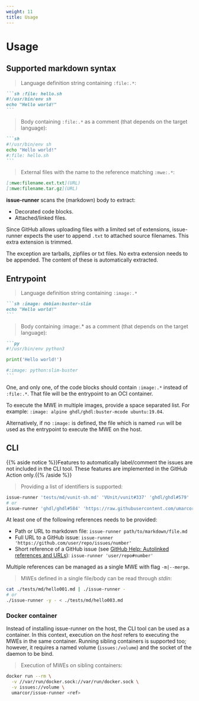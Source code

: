 ```yaml
---
weight: 11
title: Usage
---
```


# Usage

## Supported markdown syntax

> Language definition string containing `:file:.*`:

~~~md
```sh :file: hello.sh
#!/usr/bin/env sh
echo "Hello world!"
```
~~~

> Body containing `:file:.*` as a comment (that depends on the target language):

~~~md
```sh
#!/usr/bin/env sh
echo "Hello world!"
#:file: hello.sh
```
~~~

> External files with the name to the reference matching `:mwe:.*`:

~~~md
[:mwe:filename.ext.txt](URL)
[:mwe:filename.tar.gz](URL)
~~~

**issue-runner** scans the (markdown) body to extract:

- Decorated code blocks.
- Attached/linked files.

<aside class="notice">
Since GitHub allows uploading files with a limited set of extensions, issue-runner expects the user to append <code>.txt</code> to attached source filenames. This extra extension is trimmed.

The exception are tarballs, zipfiles or txt files. No extra extension needs to be appended. The content of these is automatically extracted.
</aside>

## Entrypoint

> Language definition string containing `:image:.*`

~~~md
```sh :image: debian:buster-slim
echo "Hello world!"
```
~~~

> Body containing :image:.* as a comment (that depends on the target language):

~~~md
```py
#!/usr/bin/env python3

print('Hello world!')

#:image: python:slim-buster
```
~~~

One, and only one, of the code blocks should contain `:image:.*` instead of `:file:.*`. That file will be the entrypoint to an OCI container.

<aside class="notice">
To execute the MWE in multiple images, provide a space separated list. For example: <code>:image: alpine ghdl/ghdl:buster-mcode ubuntu:19.04</code>.
</aside>

Alternatively, if no `:image:` is defined, the file which is named `run` will be used as the entrypoint to execute the MWE on the host.

## CLI

{{% aside notice %}}Features to automatically label/comment the issues are not included in the CLI tool. These features are implemented in the GitHub Action only.{{% /aside %}}

> Providing a list of identifiers is supported:

```sh
issue-runner 'tests/md/vunit-sh.md' 'VUnit/vunit#337' 'ghdl/ghdl#579'
# or
issue-runner 'ghdl/ghdl#584' 'https://raw.githubusercontent.com/umarcor/issue-runner/master/tests/md/vunit-py.md'
```

At least one of the following references needs to be provided:

- Path or URL to markdown file: `issue-runner path/to/markdown/file.md`
- Full URL to a GitHub issue: `issue-runner 'https://github.com/user/repo/issues/number'`
- Short reference of a GitHub issue (see [GitHub Help: Autolinked references and URLs](https://help.github.com/articles/autolinked-references-and-urls/#issues-and-pull-requests)): `issue-runner 'user/repo#number'`

<aside class="notice">
Multiple references can be managed as a single MWE with flag <code>-m|--merge</code>.
</aside>

> MWEs defined in a single file/body can be read through *stdin*:

```sh
cat ./tests/md/hello001.md | ./issue-runner -
# or
./issue-runner -y - < ./tests/md/hello003.md
```

### Docker container

Instead of installing issue-runner on the host, the CLI tool can be used as a container. In this context, execution on the *host* refers to executing the MWEs in the same container. Running sibling containers is supported too; however, it requires a named volume (`issues:/volume`) and the socket of the daemon to be bind.

> Execution of MWEs on sibling containers:

```sh
docker run --rm \
  -v //var/run/docker.sock://var/run/docker.sock \
  -v issues://volume \
  umarcor/issue-runner <ref>
```
